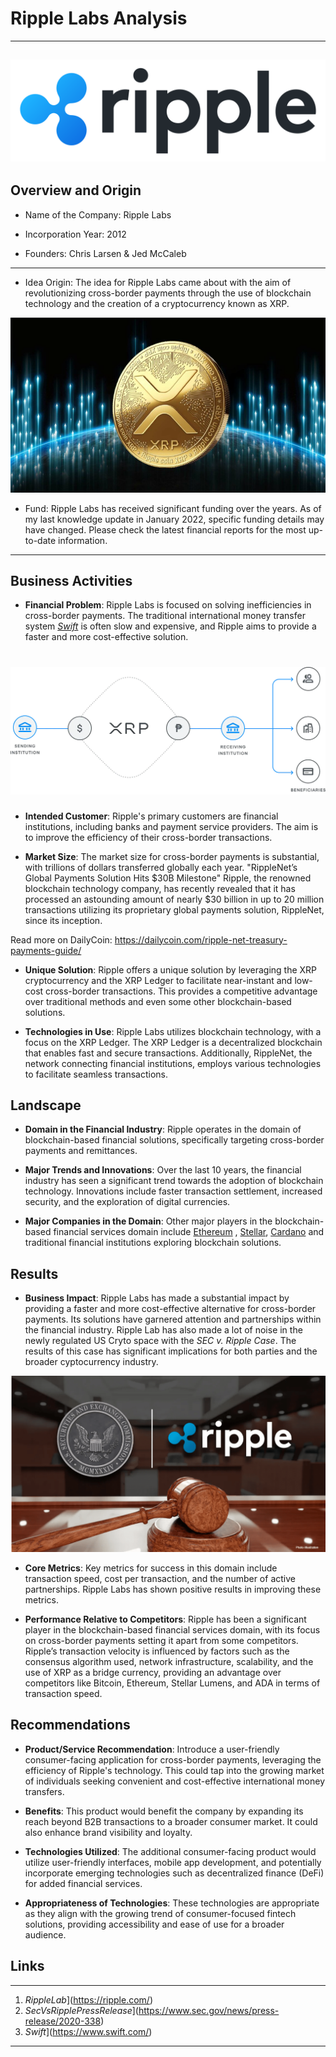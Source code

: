 # Ripple Labs Analysis
----
![ripple][def2]
---
## Overview and Origin

* Name of the Company: Ripple Labs

* Incorporation Year: 2012

* Founders: Chris Larsen & Jed McCaleb
---

* Idea Origin: The idea for Ripple Labs came about with the aim of revolutionizing cross-border payments through the use of blockchain technology and the creation of a cryptocurrency known as XRP.

![xrp](xrp.png)

* Fund: Ripple Labs has received significant funding over the years. As of my last knowledge update in January 2022, specific funding details may have changed. Please check the latest financial reports for the most up-to-date information.
---
## Business Activities

* **Financial Problem**: Ripple Labs is focused on solving inefficiencies in cross-border payments. The traditional international money transfer system [*Swift*](https://www.swift.com/) is often slow and expensive, and Ripple aims to provide a faster and more cost-effective solution.

# ![diagpay](diagpay.webp)

* **Intended Customer**: Ripple's primary customers are financial institutions, including banks and payment service providers. The aim is to improve the efficiency of their cross-border transactions.

* **Market Size**: The market size for cross-border payments is substantial, with trillions of dollars transferred globally each year. "RippleNet’s Global Payments Solution Hits $30B Milestone"
Ripple, the renowned blockchain technology company, has recently revealed that it has processed an astounding amount of nearly $30 billion in up to 20 million transactions utilizing its proprietary global payments solution, RippleNet, since its inception.

Read more on DailyCoin: https://dailycoin.com/ripple-net-treasury-payments-guide/



* **Unique Solution**: Ripple offers a unique solution by leveraging the XRP cryptocurrency and the XRP Ledger to facilitate near-instant and low-cost cross-border transactions. This provides a competitive advantage over traditional methods and even some other blockchain-based solutions.

* **Technologies in Use**: Ripple Labs utilizes blockchain technology, with a focus on the XRP Ledger. The XRP Ledger is a decentralized blockchain that enables fast and secure transactions. Additionally, RippleNet, the network connecting financial institutions, employs various technologies to facilitate seamless transactions.

## Landscape

* **Domain in the Financial Industry**: Ripple operates in the domain of blockchain-based financial solutions, specifically targeting cross-border payments and remittances.

* **Major Trends and Innovations**: Over the last 10 years, the financial industry has seen a significant trend towards the adoption of blockchain technology. Innovations include faster transaction settlement, increased security, and the exploration of digital currencies.

* **Major Companies in the Domain**: Other major players in the blockchain-based financial services domain include [Ethereum](https://ethereum.org/en/) , [Stellar](https://stellar.org/), [Cardano](https://cardano.org/) and traditional financial institutions exploring blockchain solutions.

## Results

* **Business Impact**: Ripple Labs has made a substantial impact by providing a faster and more cost-effective alternative for cross-border payments. Its solutions have garnered attention and partnerships within the financial industry. Ripple Lab has also made a lot of noise in the newly regulated US Cryto space with the *SEC v. Ripple Case*. The results of this case has significant implications for both parties and the broader cyptocurrency industry.

![Ripplelab][def]

* **Core Metrics**: Key metrics for success in this domain include transaction speed, cost per transaction, and the number of active partnerships. Ripple Labs has shown positive results in improving these metrics.

* **Performance Relative to Competitors**: Ripple has been a significant player in the blockchain-based financial services domain, with its focus on cross-border payments setting it apart from some competitors. Ripple’s transaction velocity is influenced by factors such as the consensus algorithm used, network infrastructure, scalability, and the use of XRP as a bridge currency, providing an advantage over competitors like Bitcoin, Ethereum, Stellar Lumens, and ADA in terms of transaction speed.


## Recommendations

* **Product/Service Recommendation**: Introduce a user-friendly consumer-facing application for cross-border payments, leveraging the efficiency of Ripple's technology. This could tap into the growing market of individuals seeking convenient and cost-effective international money transfers.

* **Benefits**: This product would benefit the company by expanding its reach beyond B2B transactions to a broader consumer market. It could also enhance brand visibility and loyalty.

* **Technologies Utilized**: The additional consumer-facing product would utilize user-friendly interfaces, mobile app development, and potentially incorporate emerging technologies such as decentralized finance (DeFi) for added financial services.

* **Appropriateness of Technologies**: These technologies are appropriate as they align with the growing trend of consumer-focused fintech solutions, providing accessibility and ease of use for a broader audience.


[def2]: Ripple.png


## Links
---
1. *RippleLab*](https://ripple.com/)
2. *SecVsRipplePressRelease*](https://www.sec.gov/news/press-release/2020-338)
3. *Swift*](https://www.swift.com/)
---

[def]: Ripplelab.png